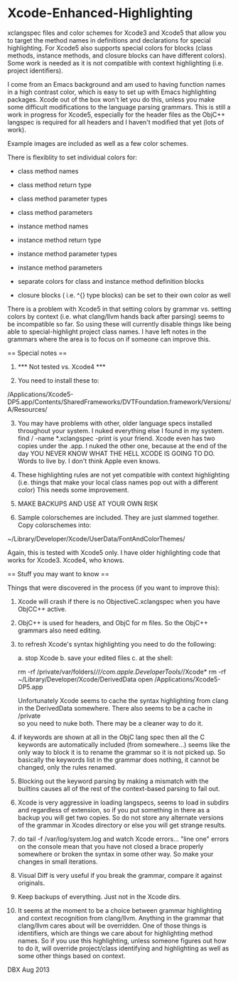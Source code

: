 Xcode-Enhanced-Highlighting
===========================

xclangspec files and color schemes for Xcode3 and Xcode5 that allow you to target the method names in definitions and declarations for special highlighting. For Xcode5 also supports special colors for blocks (class methods, instance methods, and closure blocks can have different colors). Some work is needed as it is not compatible with context highlighting (i.e. project identifiers).  

I come from an Emacs background and am used to having function names in a high contrast color, which is easy to set up with Emacs highlighting packages. Xcode out of the box won't let you do this, unless you make some difficult modifications to the language parsing grammars. This is still a work in progress for Xcode5, especially for the header files as the ObjC++ langspec is required for all headers and I haven't modified that yet (lots of work).

Example images are included as well as a few color schemes. 

There is flexiblity to set individual colors for:

- class method names
- class method return type
- class method parameter types
- class method parameters

- instance method names
- instance method return type
- instance method parameter types
- instance method parameters

- separate colors for class and instance method definition blocks
- closure blocks ( i.e. ^{} type blocks) can be set to their own color as well

There is a problem with Xcode5 in that setting colors by grammar vs. setting colors by context (i.e. what clang/llvm hands back after parsing) seems to be incompatible so far. So using these will currently disable things like being able to special-highlight project class names. I have left notes in the grammars where the area is to focus on if someone can improve this.


== Special notes ==

1. *** Not tested vs. Xcode4 ***

2. You need to install these to:

/Applications/Xcode5-DP5.app/Contents/SharedFrameworks/DVTFoundation.framework/Versions/A/Resources/

3. You may have problems with other, older language specs installed
throughout your system. I nuked everything else I found in my system.
find / -name \*.xclangspec -print is your friend. Xcode even has two
copies under the .app. I nuked the other one, because at the end of the
day YOU NEVER KNOW WHAT THE HELL XCODE IS GOING TO DO. Words to live by.
I don't think Apple even knows. 

4. These highlighting rules are not yet compatible with context highlighting
(i.e. things that make your local class names pop out with a different color)
This needs some improvement.

5. MAKE BACKUPS AND USE AT YOUR OWN RISK

6. Sample colorschemes are included. They are just slammed together.
Copy colorschemes into:

~/Library/Developer/Xcode/UserData/FontAndColorThemes/

Again, this is tested with Xcode5 only. I have older highlighting
code that works for Xcode3. Xcode4, who knows. 

== Stuff you may want to know ==

   Things that were discovered in the process (if you want to improve this):

1. Xcode will crash if there is no ObjectiveC.xclangspec when you have
   ObjCC++ active.

2. ObjC++ is used for headers, and ObjC for m files. So the ObjC++ grammars
   also need editing.     

3. to refresh Xcode's syntax highlighting you need to do the following:

   a. stop Xcode
   b. save your edited files
   c. at the shell:

   rm -rf /private/var/folders/*/*/*/com.apple.DeveloperTools/*/Xcode*
   rm -rf ~/Library/Developer/Xcode/DerivedData
   open /Applications/Xcode5-DP5.app

   Unfortunately Xcode seems to cache the syntax highlighting from clang
   in the DerivedData somewhere. There also seems to be a cache in /private   
   so you need to nuke both. There may be a cleaner way to do it.

4. if keywords are shown at all in the ObjC lang spec then all the C
   keywords are automatically included (from somewhere...) seems like the
   only way to block it is to rename the grammar so it is not picked up.
   So basically the keywords list in the grammar does nothing, it cannot
   be changed, only the rules renamed.

5. Blocking out the keyword parsing by making a mismatch with the
   builtins causes all of the rest of the context-based parsing to fail out.

6. Xcode is very aggressive in loading langspecs, seems to load in subdirs and
   regardless of extension, so if you put something in there as a backup you
   will get two copies. So do not store any alternate versions of the grammar
   in Xcodes directory or else you will get strange results. 

7. do tail -f /var/log/system.log and watch Xcode errors... "line one"
   errors on the console mean that you have not closed a brace properly
   somewhere or broken the syntax in some other way. So make your changes
   in small iterations.

8. Visual Diff is very useful if you break the grammar, compare it against
   originals.

9. Keep backups of everything. Just not in the Xcode dirs.

10. It seems at the moment to be a choice between grammar highlighting and
    context recognition from clang/llvm. Anything in the grammar that
    clang/llvm cares about will be overridden. One of those things is
    identifiers, which are things we care about for highlighting method
    names. So if you use this highlighting, unless someone figures out
    how to do it, will override project/class identifying and highlighting
    as well as some other things based on context.

DBX Aug 2013

